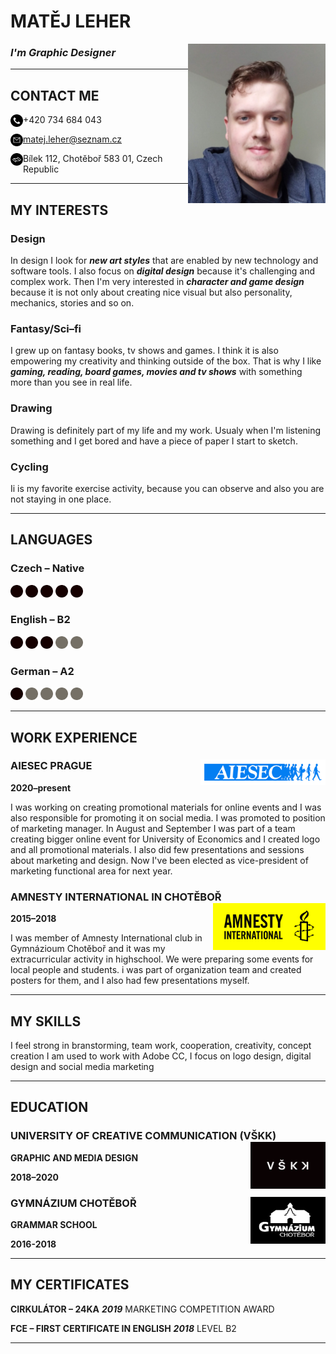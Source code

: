 # MATĚJ LEHER 
<img src="./images/photo.jpg" alt="photo.jpg" width="220" image align="right"/>

### *I'm Graphic Designer*
-----------------
## CONTACT ME

<img src="./images/phone-call.png" alt="phone-call.png" width="20" image align="left"/> +420 734 684 043 

<img src="./images/email.png" alt="email.png" width="20" image align="left"/> matej.leher@seznam.cz

<img src="./images/map-outline-inside-a-circle.png" alt="map-outline-inside-a-circle.png" width="20" image align="left"/> Bílek 112, Chotěboř 583 01, Czech Republic

---------------------
## MY INTERESTS

### Design
In design I look for ***new art styles*** that are enabled by new technology and software tools. I also focus on ***digital design*** because it's challenging and complex work. Then I'm very interested in ***character and game design*** because it is not only about creating nice visual but also personality, mechanics, stories and so on.
### Fantasy/Sci–fi
I grew up on fantasy books, tv shows and games. I think it is also empowering my creativity and thinking outside of the box. That is why I like ***gaming, reading, board games, movies and tv shows*** with something more than you see in real life.
### Drawing
Drawing is definitely part of my life and my work. Usualy when I'm listening something and I get bored and have a piece of paper I start to sketch.
### Cycling
Ii is my favorite exercise activity, because you can observe and also you are not staying in one place.

---------------------

## LANGUAGES

### Czech – Native
<img src="./images/dot.png" alt="dot.png" width="20"/>   <img src="./images/dot.png" alt="dot.png" width="20"/>   <img src="./images/dot.png" alt="dot.png" width="20"/>   <img src="./images/dot.png" alt="dot.png" width="20"/>   <img src="./images/dot.png" alt="dot.png" width="20"/>

### English – B2
<img src="./images/dot.png" alt="dot.png" width="20"/>   <img src="./images/dot.png" alt="dot.png" width="20"/>   <img src="./images/dot.png" alt="dot.png" width="20"/>   <img src="./images/grey-dot.png" alt="grey-dot.png" width="20"/>   <img src="./images/grey-dot.png" alt="grey-dot.png" width="20"/>

### German – A2
<img src="./images/dot.png" alt="dot.png" width="20"/>   <img src="./images/grey-dot.png" alt="grey-dot.png" width="20"/>   <img src="./images/grey-dot.png" alt="grey-dot.png" width="20"/>   <img src="./images/grey-dot.png" alt="grey-dot.png" width="20"/>   <img src="./images/grey-dot.png" alt="grey-dot.png" width="20"/>

----------------------
## WORK EXPERIENCE
### AIESEC PRAGUE  <img src="./images/AIESEC-Blue.png" alt="AIESEC-Blue.png" width="200" image align="right"/>
**2020–present**

I was working on creating promotional materials for online events and I was also responsible for promoting it on social media.
I was promoted to position of marketing manager. In August and September I was part of a team creating bigger online event for University of Economics and I created logo and all promotional materials. I also did few presentations and sessions about marketing and design. Now I've been elected as vice-president of marketing functional area for next year.

### AMNESTY INTERNATIONAL IN CHOTĚBOŘ <img src="./images/Amnesty-International-logo.png" alt="Amnesty-International-logo.png" width="180" image align="right"/>

**2015–2018**

I was member of Amnesty International club in Gymnázioum Chotěboř and it was my extracurricular activity in highschool.
We were preparing some events for local people and students. i was part of organization team and created posters for them, and I also had few presentations myself.

---------------
## MY SKILLS
I feel strong in branstorming, team work, cooperation, creativity, concept creation
I am used  to work with Adobe CC, I focus on logo design, digital design and social media marketing

-----------
## EDUCATION
### UNIVERSITY OF CREATIVE COMMUNICATION (VŠKK) <img src="./images/vskk-logo.png" alt="vskk-logo.png" width="120" image align="right"/>
**GRAPHIC AND MEDIA DESIGN**

**2018–2020**

### GYMNÁZIUM CHOTĚBOŘ <img src="./images/gymnazium-chotebor-logo.png" alt="gymnazium-chtorebor-logo.png" width="120" image align="right"/>

**GRAMMAR SCHOOL**

**2016-2018**

------------------
## MY CERTIFICATES

**CIRKULÁTOR – 24KA** ***2019***
MARKETING COMPETITION AWARD

**FCE – FIRST CERTIFICATE IN ENGLISH** ***2018***
LEVEL B2

-----------------

